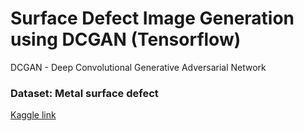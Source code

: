 <h1> Surface Defect Image Generation using DCGAN (Tensorflow) </h1>

 DCGAN - Deep Convolutional Generative Adversarial Network

<h3> Dataset: Metal surface defect </h3>

[Kaggle link](https://www.kaggle.com/datasets/fantacher/neu-metal-surface-defects-data/data)
